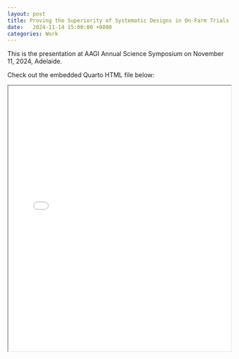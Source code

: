 ```yaml
---
layout: post
title: Proving the Superiority of Systematic Designs in On-Farm Trials
date:   2024-11-14 15:00:00 +0800
categories: Work
---
```


This is the presentation at AAGI Annual Science Symposium on November 11, 2024, Adelaide. 

Check out the embedded Quarto HTML file below:
<iframe src="/assets/quarto/2024-11-14-AAGI-Adelaide.htm" width="100%" height="600px"></iframe>